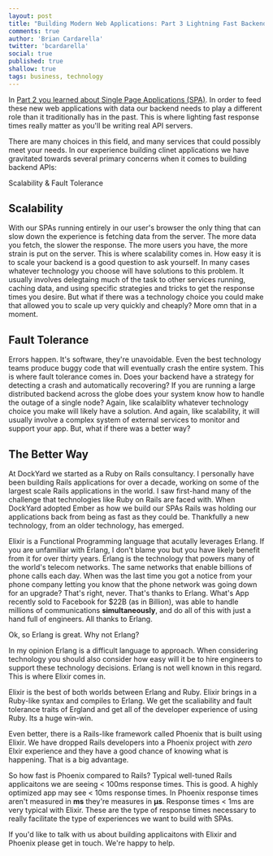 ```yaml
---
layout: post
title: "Building Modern Web Applications: Part 3 Lightning Fast Backends"
comments: true
author: 'Brian Cardarella'
twitter: 'bcardarella'
social: true
published: true
shallow: true
tags: business, technology
---
```


In [Part 2 you learned about Single Page Applications (SPA)](/building-modern-web-applications-part-2-single-page-applications). In order to feed
these new web applications with data our backend needs to play a
different role than it traditionally has in the past. This is where
lighting fast response times really matter as you'll be writing real API
servers.

There are many choices in this field, and many services that could
possibly meet your needs. In our experience building clinet applications
we have gravitated towards several primary concerns when it comes to
building backend APIs:

Scalability & Fault Tolerance

## Scalability

With our SPAs running entirely in our user's browser the only thing that
can slow down the experience is fetching data from the server. The more
data you fetch, the slower the response. The more users you have, the
more strain is put on the server. This is where scalability comes in.
How easy it is to scale your backend is a good question to ask yourself.
In many cases whatever technology you choose will have solutions to this
problem. It usually involves delegtaing much of the task to other
services running, caching data, and using specific strategies and tricks
to get the response times you desire. But what if there was a technology
choice you could make that allowed you to scale up very quickly and
cheaply? More omn that in a moment.

## Fault Tolerance

Errors happen. It's software, they're unavoidable. Even the best
technology teams produce buggy code that will eventually crash the
entire system. This is where fault tolerance comes in. Does your backend
have a strategy for detecting a crash and automatically recovering? If
you are running a large distributed backend across the globe does your
system know how to handle the outage of a single node? Again, like
scalaiblity whatever technology choice you make will likely have a
solution. And again, like scalability, it will usually involve a complex
system of external services to monitor and support your app. But, what
if there was a better way?

## The Better Way

At DockYard we started as a Ruby on Rails consultancy. I personally have
been building Rails applications for over a decade, working on some of
the largest scale Rails applications in the world. I saw first-hand many
of the challenge that technologies like Ruby on Rails are faced with.
When DockYard adopted Ember as how we build our SPAs Rails was holding
our applications back from being as fast as they could be. Thankfully a
new technology, from an older technology, has emerged.

Elixir is a Functional Programming language that acutally leverages
Erlang. If you are unfamiliar with Erlang, I don't blame you but you
have likely benefit from it for over thirty years. Erlang is the
technology that powers many of the world's telecom networks. The same
networks that enable billions of phone calls each day. When was the last
time you got a notice from your phone company letting you know that the
phone network was going down for an upgrade? That's right, never. That's
thanks to Erlang. What's App recently sold to Facebook for $22B (as in
Billion), was able to handle millions of communications
**simultaneously**, and do all of this with just a hand full of
engineers. All thanks to Erlang.

Ok, so Erlang is great. Why not Erlang?

In my opinion Erlang is a difficult language to approach. When
considering technology you should also consider how easy will it be to
hire engineers to support these technology decisions. Erlang is not well
known in this regard. This is where Elixir comes in.

Elixir is the best of both worlds between Erlang and Ruby. Elixir brings
in a Ruby-like syntax and compiles to Erlang. We get the scaliability
and fault tolerance traits of Ergland and get all of the developer
experience of using Ruby. Its a huge win-win.

Even better, there is a Rails-like framework called Phoenix that is
built using Elixir. We have dropped Rails developers into a Phoenix
project with *zero* Elxir experience and they have a good chance of
knowing what is happening. That is a big advantage.

So how fast is Phoenix compared to Rails? Typical well-tuned Rails
applicaitons we are seeing < 100ms response times. This is good. A
highly optimized app may see < 10ms response times. In Phoenix response
times aren't measured in **ms** they're measures in **μs**. Response
times < 1ms are very typical with Elixir. These are the type of response
times necessary to really facilitate the type of experiences we want to
build with SPAs.

If you'd like to talk with us about building applicaitons with Elixir
and Phoenix please get in touch. We're happy to help.
